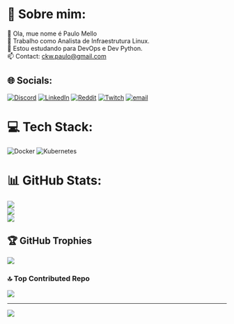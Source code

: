 # 💫 Sobre mim:
👋 Ola, mue nome é Paulo Mello<br>👀 Trabalho como Analista de Infraestrutura Linux.<br>🌱 Estou estudando para DevOps e Dev Python.<br>📫 Contact: ckw.paulo@gmail.com


## 🌐 Socials:
[![Discord](https://img.shields.io/badge/Discord-%237289DA.svg?logo=discord&logoColor=white)](https://discord.gg/paulomello) [![LinkedIn](https://img.shields.io/badge/LinkedIn-%230077B5.svg?logo=linkedin&logoColor=white)](https://linkedin.com/in/paulo-henrique-melloo/) [![Reddit](https://img.shields.io/badge/Reddit-%23FF4500.svg?logo=Reddit&logoColor=white)](https://reddit.com/user/https://www.reddit.com/user/pauloomelloo/) [![Twitch](https://img.shields.io/badge/Twitch-%239146FF.svg?logo=Twitch&logoColor=white)](https://twitch.tv/paulo_melloo) [![email](https://img.shields.io/badge/Email-D14836?logo=gmail&logoColor=white)](mailto:ckw.paulo@gmail.com) 

# 💻 Tech Stack:
![Docker](https://img.shields.io/badge/docker-%230db7ed.svg?style=for-the-badge&logo=docker&logoColor=white) ![Kubernetes](https://img.shields.io/badge/kubernetes-%23326ce5.svg?style=for-the-badge&logo=kubernetes&logoColor=white)
# 📊 GitHub Stats:
![](https://github-readme-stats.vercel.app/api?username=paulomelloo&theme=dark&hide_border=false&include_all_commits=true&count_private=true)<br/>
![](https://nirzak-streak-stats.vercel.app/?user=paulomelloo&theme=dark&hide_border=false)<br/>
![](https://github-readme-stats.vercel.app/api/top-langs/?username=paulomelloo&theme=dark&hide_border=false&include_all_commits=true&count_private=true&layout=compact)

## 🏆 GitHub Trophies
![](https://github-profile-trophy.vercel.app/?username=paulomelloo&theme=radical&no-frame=false&no-bg=true&margin-w=4)

### 🔝 Top Contributed Repo
![](https://github-contributor-stats.vercel.app/api?username=paulomelloo&limit=5&theme=dark&combine_all_yearly_contributions=true)

---
[![](https://visitcount.itsvg.in/api?id=paulomelloo&icon=0&color=0)](https://visitcount.itsvg.in)

<!-- Proudly created with GPRM ( https://gprm.itsvg.in ) -->
